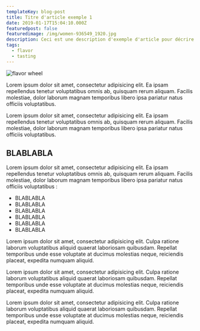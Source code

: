 ```yaml
---
templateKey: blog-post
title: Titre d'article exemple 1
date: 2019-01-17T15:04:10.000Z
featuredpost: false
featuredimage: /img/women-936549_1920.jpg
description: Ceci est une description d'exemple d'article pour décrire un article comme son nom l'indique
tags:
  - flavor
  - tasting
---
```

![flavor wheel](/img/women-936549_1920.jpg)

Lorem ipsum dolor sit amet, consectetur adipisicing elit. Ea ipsam repellendus tenetur voluptatibus omnis ab, quisquam rerum aliquam. Facilis molestiae, dolor laborum magnam temporibus libero ipsa pariatur natus officiis voluptatibus.

Lorem ipsum dolor sit amet, consectetur adipisicing elit. Ea ipsam repellendus tenetur voluptatibus omnis ab, quisquam rerum aliquam. Facilis molestiae, dolor laborum magnam temporibus libero ipsa pariatur natus officiis voluptatibus.


## BLABLABLA

Lorem ipsum dolor sit amet, consectetur adipisicing elit. Ea ipsam repellendus tenetur voluptatibus omnis ab, quisquam rerum aliquam. Facilis molestiae, dolor laborum magnam temporibus libero ipsa pariatur natus officiis voluptatibus :


* BLABLABLA
* BLABLABLA
* BLABLABLA
* BLABLABLA
* BLABLABLA
* BLABLABLA

Lorem ipsum dolor sit amet, consectetur adipisicing elit. Culpa ratione laborum voluptatibus aliquid quaerat laboriosam quibusdam. Repellat temporibus unde esse voluptate at ducimus molestias neque, reiciendis placeat, expedita numquam aliquid.

Lorem ipsum dolor sit amet, consectetur adipisicing elit. Culpa ratione laborum voluptatibus aliquid quaerat laboriosam quibusdam. Repellat temporibus unde esse voluptate at ducimus molestias neque, reiciendis placeat, expedita numquam aliquid.

Lorem ipsum dolor sit amet, consectetur adipisicing elit. Culpa ratione laborum voluptatibus aliquid quaerat laboriosam quibusdam. Repellat temporibus unde esse voluptate at ducimus molestias neque, reiciendis placeat, expedita numquam aliquid.
